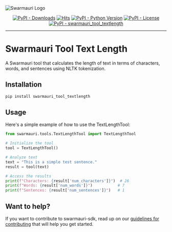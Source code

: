 
<picture>
  <source media="(prefers-color-scheme: dark)"  srcset="https://res.cloudinary.com/dryedzrlo/image/upload/v1757724629/swarmauri_brand_frag_light_mg8cmd.png">
  <source media="(prefers-color-scheme: light)" srcset="https://res.cloudinary.com/dryedzrlo/image/upload/v1757724629/swarmauri_brand_frag_dark_tzjuja.png">
  <!-- Fallback below (see #2) -->
  <img alt="Swarmauri Logo" src="https://res.cloudinary.com/dryedzrlo/image/upload/v1757724629/swarmauri_brand_frag_dark_tzjuja.png">
</picture>

<p align="center">
    <a href="https://pypi.org/project/swarmauri_tool_textlength/">
        <img src="https://img.shields.io/pypi/dm/swarmauri_tool_textlength" alt="PyPI - Downloads"/></a>
    <a href="https://hits.sh/github.com/swarmauri/swarmauri-sdk/tree/master/pkgs/community/swarmauri_tool_textlength/">
        <img alt="Hits" src="https://hits.sh/github.com/swarmauri/swarmauri-sdk/tree/master/pkgs/community/swarmauri_tool_textlength.svg"/></a>
    <a href="https://pypi.org/project/swarmauri_tool_textlength/">
        <img src="https://img.shields.io/pypi/pyversions/swarmauri_tool_textlength" alt="PyPI - Python Version"/></a>
    <a href="https://pypi.org/project/swarmauri_tool_textlength/">
        <img src="https://img.shields.io/pypi/l/swarmauri_tool_textlength" alt="PyPI - License"/></a>
    <a href="https://pypi.org/project/swarmauri_tool_textlength/">
        <img src="https://img.shields.io/pypi/v/swarmauri_tool_textlength?label=swarmauri_tool_textlength&color=green" alt="PyPI - swarmauri_tool_textlength"/></a>
</p>

---

# Swarmauri Tool Text Length

A Swarmauri tool that calculates the length of text in terms of characters, words, and sentences using NLTK tokenization.

## Installation

```bash
pip install swarmauri_tool_textlength
```

## Usage
Here's a simple example of how to use the TextLengthTool:

```python
from swarmauri.tools.TextLengthTool import TextLengthTool

# Initialize the tool
tool = TextLengthTool()

# Analyze text
text = "This is a simple test sentence."
result = tool(text)

# Access the results
print(f"Characters: {result['num_characters']}")  # 26
print(f"Words: {result['num_words']}")           # 7
print(f"Sentences: {result['num_sentences']}")   # 1
```

## Want to help?

If you want to contribute to swarmauri-sdk, read up on our [guidelines for contributing](https://github.com/swarmauri/swarmauri-sdk/blob/master/contributing.md) that will help you get started.

